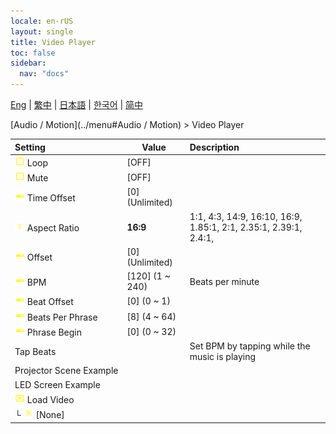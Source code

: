```yaml
---
locale: en-rUS
layout: single
title: Video Player
toc: false
sidebar:
  nav: "docs"
---
```

[Eng](/dancexr/menu/2025.4/motion/video_player) | [繁中](/tw/dancexr/menu/2025.4/motion/video_player) | [日本語](/jp/dancexr/menu/2025.4/motion/video_player) | [한국어](/kr/dancexr/menu/2025.4/motion/video_player) | [简中](/zh/dancexr/menu/2025.4/motion/video_player)

[Audio / Motion](../menu#Audio / Motion) > Video Player



| Setting | Value | Description |
| :--- | --- | :--- |
|<nobr>![check_off icon](/images/icon/ic_check_off.png) Loop</nobr>| [OFF] | 
|<nobr>![check_off icon](/images/icon/ic_check_off.png) Mute</nobr>| [OFF] | 
|<nobr>![slider icon](/images/icon/ic_slider.png) Time Offset</nobr>| [0] (Unlimited) | 
|<nobr>![chevron icon](/images/icon/ic_chevron.png) Aspect Ratio</nobr>| **16:9** | 1:1, 4:3, 14:9, 16:10, 16:9, 1.85:1, 2:1, 2.35:1, 2.39:1, 2.4:1,  |
|<nobr>![slider icon](/images/icon/ic_slider.png) Offset</nobr>| [0] (Unlimited) | 
|<nobr>![slider icon](/images/icon/ic_slider.png) BPM</nobr>| [120] (1 ~ 240) | Beats per minute
|<nobr>![slider icon](/images/icon/ic_slider.png) Beat Offset</nobr>| [0] (0 ~ 1) | 
|<nobr>![slider icon](/images/icon/ic_slider.png) Beats Per Phrase</nobr>| [8] (4 ~ 64) | 
|<nobr>![slider icon](/images/icon/ic_slider.png) Phrase Begin</nobr>| [0] (0 ~ 32) | 
|<nobr> Tap Beats</nobr>|| Set BPM by tapping while the music is playing
|<nobr> Projector Scene Example</nobr>|| 
|<nobr> LED Screen Example</nobr>|| 
|<nobr>![video icon](/images/icon/ic_video.png) Load Video</nobr>|| 
|<nobr>└&nbsp;![close icon](/images/icon/ic_close.png) [None]</nobr>|| 
